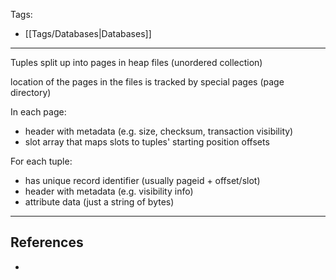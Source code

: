 Tags:
- [[Tags/Databases|Databases]]
---
Tuples split up into pages in heap files (unordered collection)

location of the pages in the files is tracked by special pages (page directory)

In each page:

- header with metadata (e.g. size, checksum, transaction visibility)
- slot array that maps slots to tuples' starting position offsets

For each tuple:

- has unique record identifier (usually pageid + offset/slot)
- header with metadata (e.g. visibility info)
- attribute data (just a string of bytes)
---
## References
- 